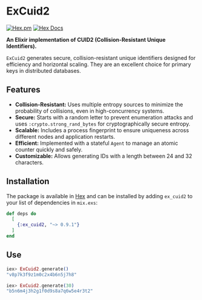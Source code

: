 # ExCuid2

[![Hex.pm](https://img.shields.io/hexpm/v/ex_cuid2.svg)](https://hex.pm/packages/ex_cuid2)
[![Hex Docs](https://img.shields.io/badge/hex-docs-lightgreen.svg)](https://hexdocs.pm/ex_cuid2/)

**An Elixir implementation of CUID2 (Collision-Resistant Unique Identifiers).**

`ExCuid2` generates secure, collision-resistant unique identifiers designed for efficiency and horizontal scaling. They are an excellent choice for primary keys in distributed databases.

## Features

- **Collision-Resistant:** Uses multiple entropy sources to minimize the probability of collisions, even in high-concurrency systems.
- **Secure:** Starts with a random letter to prevent enumeration attacks and uses `:crypto.strong_rand_bytes` for cryptographically secure entropy.
- **Scalable:** Includes a process fingerprint to ensure uniqueness across different nodes and application restarts.
- **Efficient:** Implemented with a stateful `Agent` to manage an atomic counter quickly and safely.
- **Customizable:** Allows generating IDs with a length between 24 and 32 characters.

## Installation

The package is available in [Hex](https://hex.pm/packages/ex_cuid2) and can be installed by adding `ex_cuid2` to your list of dependencies in `mix.exs`:

```elixir
def deps do
  [
    {:ex_cuid2, "~> 0.9.1"}
  ]
end
```

## Use

```elixir
iex> ExCuid2.generate()
"v8p7k3f9z1m0c2x4b6n5j7h8"

iex> ExCuid2.generate(30)
"b5n6m4j3h2g1f0d9s8a7q6w5e4r3t2"
```